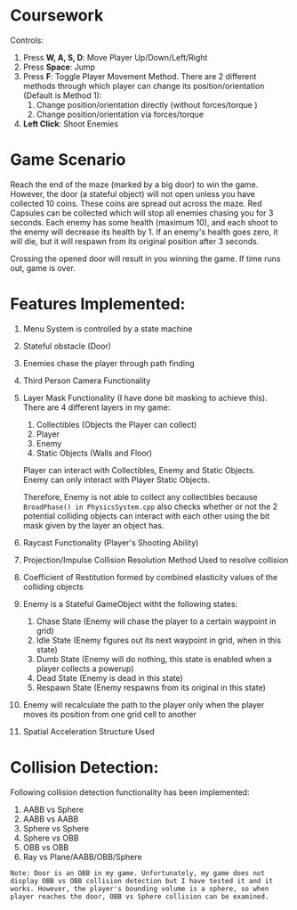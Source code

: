 # Coursework
Controls:
1. Press **W, A, S, D**: Move Player Up/Down/Left/Right
2. Press **Space**: Jump
2. Press **F**: Toggle Player Movement Method. There are 2 different methods through which player can change its position/orientation (Default is Method 1):
    1. Change position/orientation directly (without forces/torque )
    2. Change position/orientation via forces/torque
3. **Left Click**: Shoot Enemies

# Game Scenario
Reach the end of the maze (marked by a big door) to win the game. However, the door (a stateful object) will not open unless you have collected 10 coins. These coins are spread out across the maze. Red Capsules can be collected which will stop all enemies chasing you for 3 seconds. Each enemy has some health (maximum 10), and each shoot to the enemy will decrease its health by 1. If an enemy's health goes zero, it will die, but it will respawn from its original position after 3 seconds.

Crossing the opened door will result in you winning the game.
If time runs out, game is over.

# Features Implemented:

1. Menu System is controlled by a state machine
2. Stateful obstacle (Door)
3. Enemies chase the player through path finding
4. Third Person Camera Functionality
5. Layer Mask Functionality (I have done bit masking to achieve this). There are 4 different layers in my game:
    1. Collectibles (Objects the Player can collect)
    2. Player
    3. Enemy
    4. Static Objects (Walls and Floor)

    Player can interact with Collectibles, Enemy and Static Objects.  
    Enemy can only interact with Player Static Objects.  
    
    Therefore, Enemy is not able to collect any collectibles because `BroadPhase() in PhysicsSystem.cpp` also checks whether or not the 2 potential colliding objects can interact with each other using the bit mask given by the layer an object has.

6. Raycast Functionality (Player's Shooting Ability)
7. Projection/Impulse Collision Resolution Method Used to resolve collision
8. Coefficient of Restitution formed by combined elasticity values of the colliding objects
9. Enemy is a Stateful GameObject witht the following states:
    1. Chase State (Enemy will chase the player to a certain waypoint in grid)
    2. Idle State (Enemy figures out its next waypoint in grid, when in this state)
    3. Dumb State (Enemy will do nothing, this state is enabled when a player collects a powerup)
    4. Dead State (Enemy is dead in this state)
    5. Respawn State (Enemy respawns from its original in this state)
10. Enemy will recalculate the path to the player only when the player moves its position from one grid cell to another
11. Spatial Acceleration Structure Used

# Collision Detection:
Following collision detection functionality has been implemented:
1. AABB vs Sphere
2. AABB vs AABB
3. Sphere vs Sphere
4. Sphere vs OBB 
5. OBB vs OBB
6. Ray vs Plane/AABB/OBB/Sphere

`Note: Door is an OBB in my game. Unfortunately, my game does not display OBB vs OBB collision detection but I have tested it and it works. However, the player's bounding volume is a sphere, so when player reaches the door, OBB vs Sphere collision can be examined.`
